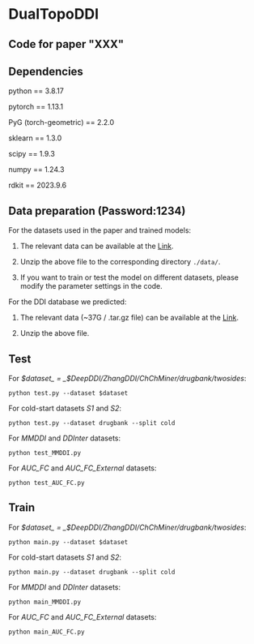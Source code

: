 # DualTopoDDI
Code for paper "XXX"
---

Dependencies
---

python == 3.8.17

pytorch == 1.13.1

PyG (torch-geometric) == 2.2.0

sklearn == 1.3.0

scipy == 1.9.3

numpy == 1.24.3

rdkit == 2023.9.6

Data preparation (Password:1234)
---
For the datasets used in the paper and trained models:

1. The relevant data can be available at the [Link](https://pan.baidu.com/s/1-i8GCBnG1yFElVAg6bviiA?pwd=1234).

2. Unzip the above file to the corresponding directory `./data/`.

3. If you want to train or test the model on different datasets, please modify the parameter settings in the code.

For the DDI database we predicted:

1. The relevant data (~37G / .tar.gz file) can be available at the [Link](https://pan.baidu.com/s/1_igni7S9k65bQlvSC7i1Ww?pwd=1234).

2. Unzip the above file.

Test
---
For _$dataset_ = _$DeepDDI/ZhangDDI/ChChMiner/drugbank/twosides_:

`python test.py --dataset $dataset`

For cold-start datasets _S1_ and _S2_:

`python test.py --dataset drugbank --split cold`

For _MMDDI_ and _DDInter_ datasets:

`python test_MMDDI.py`

For _AUC_FC_ and _AUC_FC_External_ datasets:

`python test_AUC_FC.py`

Train
---
For _$dataset_ = _$DeepDDI/ZhangDDI/ChChMiner/drugbank/twosides_:

`python main.py --dataset $dataset`

For cold-start datasets _S1_ and _S2_:

`python main.py --dataset drugbank --split cold`

For _MMDDI_ and _DDInter_ datasets:

`python main_MMDDI.py`

For _AUC_FC_ and _AUC_FC_External_ datasets:

`python main_AUC_FC.py`


